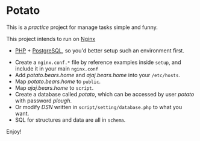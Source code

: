 Potato
======

This is a *practice* project for manage tasks simple and funny.

This project intends to run on [Nginx](http://www.nginx.org/)
 + [PHP](http://www.php.net/) + [PostgreSQL](http://www.postgresql.org/),
so you'd better setup such an environment first.

* Create a `nginx.conf.*` file by reference examples inside `setup`,
  and include it in your main `nginx.conf`
 * Add *potato.bears.home* and *ajaj.bears.home* into your `/etc/hosts`.
 * Map *potato.bears.home* to `public`.
 * Map *ajaj.bears.home* to `script`.
* Create a database called *potato*,
  which can be accessed by user *potato* with password *plough*.
 * Or modify *DSN* written in `script/setting/database.php` to what you want.
 * SQL for structures and data are all in `schema`.

Enjoy!